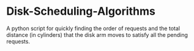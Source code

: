 # Disk-Scheduling-Algorithms
A python script for quickly finding the order of requests and the total distance (in cylinders) that the disk arm moves to satisfy all the pending requests.
